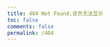 ```yaml
---
title: 404 Not Found,该页无法显示
toc: false
comments: false
permalink: /404
---
```


<script type="text/javascript" src="http://www.qq.com/404/search_children.js" charset="utf-8" homePageUrl="http://wucan.cc" homePageName="回到我的主页"></script>